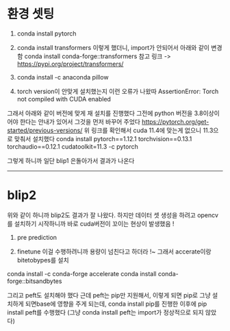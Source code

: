# 환경 셋팅
1. conda install pytorch
2. conda install transformers
이렇게 했더니, import가 안되어서 아래와 같이 변경함
conda install conda-forge::transformers
참고 링크 -> https://pypi.org/project/transformers/

3. conda install -c anaconda pillow

4. torch version이 안맞게 설치했는지 이런 오류가 나왔따
AssertionError: Torch not compiled with CUDA enabled

그래서 아래와 같이 버전에 맞게 재 설치를 진행했다 
그전에 python 버전을 3.8이상이어야 한다는 안내가 있어서 그것을 먼저 바꾸어 주었다
https://pytorch.org/get-started/previous-versions/
위 링크를 확인해서 cuda 11.4에 맞는게 없으니 11.3으로 맞춰서 설치했다
conda install pytorch==1.12.1 torchvision==0.13.1 torchaudio==0.12.1 cudatoolkit=11.3 -c pytorch

그렇게 하니까 일단 blip1 은돌아가서 결과가 나온다

---- 
# blip2
위와 같이 하니까 blip2도 결과가 잘 나왔다.
하지만 데이터 셋 생성을 하려고 opencv 를 설치하기 시작하니까
바로 cuda버전이 꼬이는 현상이 발생했음 !

1. pre prediction

2. finetune
   이걸 수행하려니까 용량이 넘친다고 하더라 !~
   그래서 accerate이랑 bitetobypes를 설치
   
conda install -c conda-forge accelerate
   conda install conda-forge::bitsandbytes

그리고 peft도 설치해야 했다 
근데 peft는 pip만 지원해서, 이렇게 되면 pip로 그냥 설치하게 되면base에 영향을 주게 되는데,
conda install pip를 진행한 이후에
pip install peft를 수행했다
(그냥 conda install peft는 import가 정상적으로 되지 않았다)


